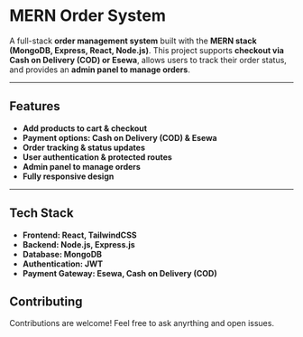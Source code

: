 # MERN Order System

A full-stack **order management system** built with the **MERN stack (MongoDB, Express, React, Node.js)**. This project supports **checkout via Cash on Delivery (COD) or Esewa**, allows users to track their order status, and provides an **admin panel to manage orders**.

---

##  Features
- **Add products to cart & checkout**
- **Payment options: Cash on Delivery (COD) & Esewa**
- **Order tracking & status updates**
- **User authentication & protected routes**
- **Admin panel to manage orders**
- **Fully responsive design**

---
## Tech Stack
- **Frontend: React, TailwindCSS**
- **Backend: Node.js, Express.js**
- **Database: MongoDB**
- **Authentication: JWT**
- **Payment Gateway: Esewa, Cash on Delivery (COD)**


## Contributing
Contributions are welcome! Feel free to ask anyrthing and open issues.

